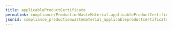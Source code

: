 ```yaml
---
title: applicableProductCertificate
permalink: compliance/ProductionWasteMaterial.applicableProductCertificate.html
jsonid: compliance_productionwastematerial_applicableproductcertificate
---
```

